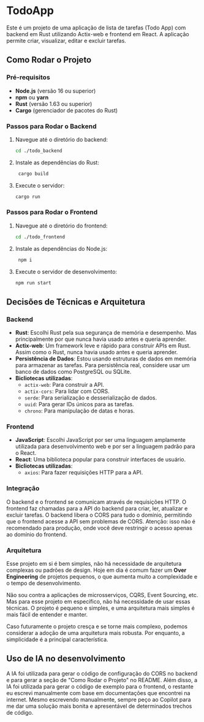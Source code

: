 # TodoApp

Este é um projeto de uma aplicação de lista de tarefas (Todo App) com backend em Rust utilizando Actix-web e frontend em React. A aplicação permite criar, visualizar, editar e excluir tarefas.

## Como Rodar o Projeto

### Pré-requisitos

- **Node.js** (versão 16 ou superior)
- **npm** ou **yarn**
- **Rust** (versão 1.63 ou superior)
- **Cargo** (gerenciador de pacotes do Rust)

### Passos para Rodar o Backend

1. Navegue até o diretório do backend:
   ```bash
   cd ./todo_backend
   ```
2. Instale as dependências do Rust:
   ```bash
    cargo build
    ```
3. Execute o servidor:
   ```bash
   cargo run
   ```

### Passos para Rodar o Frontend
1. Navegue até o diretório do frontend:
   ```bash
   cd ./todo_frontend
   ```
2. Instale as dependências do Node.js:
   ```bash
    npm i
    ```
3. Execute o servidor de desenvolvimento:
   ```bash
   npm run start
   ```

## Decisões de Técnicas e Arquitetura

### Backend

- **Rust**: Escolhi Rust pela sua segurança de memória e desempenho. Mas principalmente por que nunca havia usado antes e queria aprender.
- **Actix-web**: Um framework leve e rápido para construir APIs em Rust. Assim como o Rust, nunca havia usado antes e queria aprender.
- **Persistência de Dados**: Estou usando estruturas de dados em memória para armazenar as tarefas. Para persistência real, considere usar um banco de dados como PostgreSQL ou SQLite.
- **Bicliotecas utilizadas**:
    - `actix-web`: Para construir a API.
    - ``actix-cors``: Para lidar com CORS.
    - `serde`: Para serialização e desserialização de dados.
    - `uuid`: Para gerar IDs únicos para as tarefas.
    - ``chrono``: Para manipulação de datas e horas.

### Frontend

- **JavaScript**: Escolhi JavaScript por ser uma linguagem amplamente utilizada para desenvolvimento web e por ser a linguagem padrão para o React.
- **React**: Uma biblioteca popular para construir interfaces de usuário.
- **Bicliotecas utilizadas**:
    - `axios`: Para fazer requisições HTTP para a API.

### Integração

O backend e o frontend se comunicam através de requisições HTTP. O frontend faz chamadas para a API do backend para criar, ler, atualizar e excluir tarefas. O backend libera o CORS para tudo o domínio, permitindo que o frontend acesse a API sem problemas de CORS. Atenção: isso não é recomendado para produção, onde você deve restringir o acesso apenas ao domínio do frontend.

### Arquitetura

Esse projeto em si é bem simples, não há necessidade de arquitetura complexas ou padrões de design. Hoje em dia é comum fazer um **Over Engineering** de projetos pequenos, o que aumenta muito a complexidade e o tempo de desenvolvimento.

Não sou contra a aplicações de microsserviços, CQRS, Event Sourcing, etc. Mas para esse projeto em específico, não há necessidade de usar essas técnicas. O projeto é pequeno e simples, e uma arquitetura mais simples é mais fácil de entender e manter.

Caso futuramente o projeto cresça e se torne mais complexo, podemos considerar a adoção de uma arquitetura mais robusta. Por enquanto, a simplicidade é a principal característica.

## Uso de IA no desenvolvimento

A IA foi utilizada para gerar o código de configuração do CORS no backend e para gerar a seção de "Como Rodar o Projeto" no README. Além disso, a IA foi utilizada para gerar o código de exemplo para o frontend, o restante eu escrevi manualmente com base em documentações que encontrei na internet. Mesmo escrevendo manualmente, sempre peço ao Copilot para me dar uma solução mais bonita e apresentável de determinados trechos de código.
